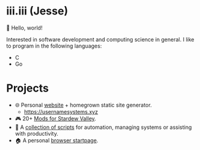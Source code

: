 iii.iii (Jesse)
===============
👋 Hello, world!

Interested in software development and computing science in general. I
like to program in the following languages:

- C
- Go

Projects
========
- 🌐 Personal [website][4] + homegrown static site generator.
  - <https://usernamesystems.xyz>
- 🎮 20+ [Mods for Stardew Valley][1].
- 📜 A [collection of scripts][2] for automation, managing systems or
  assisting with productivity.
- 🏠 A personal [browser startpage][3].

[1]: https://github.com/JessebotX/StardewValleyMods
[2]: https://github.com/JessebotX/bin
[3]: https://github.com/JessebotX/startpage
[4]: https://github.com/JessebotX/i
